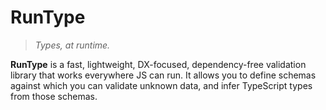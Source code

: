 # RunType

> _Types, at runtime._

**RunType** is a fast, lightweight, DX-focused, dependency-free validation library that works everywhere JS can run. It allows you to define schemas against which you can validate unknown data, and infer TypeScript types from those schemas.
